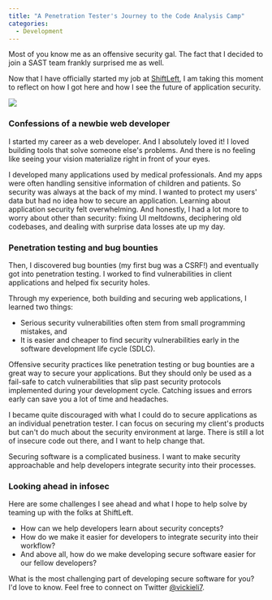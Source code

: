 ```yaml
---
title: "A Penetration Tester's Journey to the Code Analysis Camp"
categories:
  - Development
---
```


Most of you know me as an offensive security gal. The fact that I decided to join a SAST team frankly surprised me as well. 

Now that I have officially started my job at [ShiftLeft](https://www.shiftleft.io/), I am taking this moment to reflect on how I got here and how I see the future of application security.

![](https://vickieli.dev/assets/images/shiftleft-01.png)

### Confessions of a newbie web developer

I started my career as a web developer. And I absolutely loved it! I loved building tools that solve someone else's problems. And there is no feeling like seeing your vision materialize right in front of your eyes.

I developed many applications used by medical professionals. And my apps were often handling sensitive information of children and patients. So security was always at the back of my mind. I wanted to protect my users' data but had no idea how to secure an application. Learning about application security felt overwhelming. And honestly, I had a lot more to worry about other than security: fixing UI meltdowns, deciphering old codebases, and dealing with surprise data losses ate up my day.

### Penetration testing and bug bounties

Then, I discovered bug bounties (my first bug was a CSRF!) and eventually got into penetration testing. I worked to find vulnerabilities in client applications and helped fix security holes.

Through my experience, both building and securing web applications, I learned two things:

-   Serious security vulnerabilities often stem from small programming mistakes, and
-   It is easier and cheaper to find security vulnerabilities early in the software development life cycle (SDLC).

Offensive security practices like penetration testing or bug bounties are a great way to secure your applications. But they should only be used as a fail-safe to catch vulnerabilities that slip past security protocols implemented during your development cycle. Catching issues and errors early can save you a lot of time and headaches.

I became quite discouraged with what I could do to secure applications as an individual penetration tester. I can focus on securing my client's products but can't do much about the security environment at large. There is still a lot of insecure code out there, and I want to help change that.

Securing software is a complicated business. I want to make security approachable and help developers integrate security into their processes.

### Looking ahead in infosec

Here are some challenges I see ahead and what I hope to help solve by teaming up with the folks at ShiftLeft.

-   How can we help developers learn about security concepts?
-   How do we make it easier for developers to integrate security into their workflow?
-   And above all, how do we make developing secure software easier for our fellow developers?

What is the most challenging part of developing secure software for you? I'd love to know. Feel free to connect on Twitter [@vickieli7](https://twitter.com/vickieli7).
